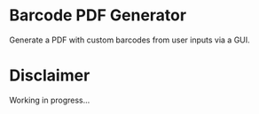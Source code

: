 # Barcode PDF Generator
Generate a PDF with custom barcodes from user inputs via a GUI.

# Disclaimer
Working in progress...
